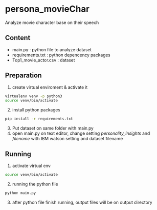 # persona_movieChar
Analyze movie character base on their speech


## Content
- main.py : python file to analyze dataset
- requirements.txt : python depencency packages 
- Top1_movie_actor.csv : dataset

## Preparation
1. create virtual enviroment & activate it
```bash
virtualenv venv -p python3
source venv/bin/activate
```
2. install python packages
```bash
pip install -r requirements.txt
```
3. Put dataset on same folder with main.py
4. open main.py on text editor, change setting *personality_insights* and *filename* with IBM watson setting and dataset filename


## Running
1. activate virtual env
```bash
source venv/bin/activate
```
2. running the python file
```bash
python main.py
```
3. after python file finish running, output files will be on output directory
